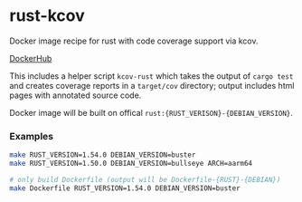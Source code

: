 rust-kcov
=========

Docker image recipe for rust with code coverage support via kcov.

[DockerHub](https://hub.docker.com/r/akubera/rust-kcov)

This includes a helper script `kcov-rust` which takes the output
of `cargo test` and creates coverage reports in a `target/cov`
directory; output includes html pages with annotated source code.


Docker image will be built on offical `rust:{RUST_VERISON}-{DEBIAN_VERSION}`.


### Examples

```bash
make RUST_VERSION=1.54.0 DEBIAN_VERSION=buster
make RUST_VERSION=1.50.0 DEBIAN_VERSION=bullseye ARCH=aarm64

# only build Dockerfile (output will be Dockerfile-{RUST}-{DEBIAN})
make Dockerfile RUST_VERSION=1.54.0 DEBIAN_VERSION=buster
```
